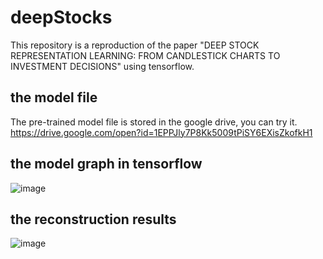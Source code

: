 # deepStocks
This repository is a reproduction of the paper "DEEP STOCK REPRESENTATION LEARNING: FROM CANDLESTICK CHARTS TO
INVESTMENT DECISIONS" using tensorflow. 

## the model file
The pre-trained model file is stored in the google drive, you can try it.
https://drive.google.com/open?id=1EPPJly7P8Kk5009tPiSY6EXisZkofkH1

## the model graph in tensorflow
![image](https://github.com/moorejee/deepStocks/blob/master/network.png)

## the reconstruction results
![image](https://github.com/moorejee/deepStocks/blob/master/Output.png)


